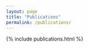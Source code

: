 ```yaml
---
layout: page
title: "Publications"
permalink: /publications/
---
```


{% include publications.html %}